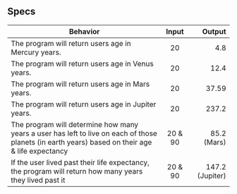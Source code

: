 ## Specs

| Behavior       | Input         | Output  |
| ------------- |:-------------:| -----:|
| The program will return users age in Mercury years.    | 20 | 4.8 |
| The program will return users age in Venus years.      | 20 | 12.4 |
| The program will return users age in Mars years.       | 20 | 37.59 |
| The program will return users age in Jupiter years.       | 20 | 237.2 |
| The program will determine how many years a user has left to live on each of those planets  (in earth years) based on their age & life expectancy  | 20 & 90 | 85.2 (Mars) |
| If the user lived past their life expectancy, the program will return how many years they lived past it| 20 & 90 | 147.2 (Jupiter) |
